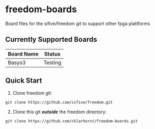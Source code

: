 # freedom-boards

Board files for the sifive/freedom git to support other fpga plattforms

## Currently Supported Boards

| Board Name  | Status |
| ----------- | ------ |
| Basys3 | Testing |

## Quick Start

1. Clone freedom git:
```
git clone https://github.com/sifive/freedom.git
```

2. Clone this git ***outside*** the freedom directory: 
```
git clone https://github.com/cklarhorst/freedom-boards.git
```
